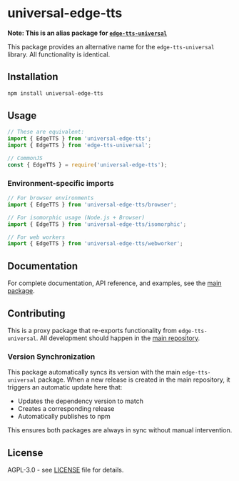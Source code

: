 # universal-edge-tts

**Note: This is an alias package for [`edge-tts-universal`](https://github.com/travisvn/edge-tts-universal)**

This package provides an alternative name for the `edge-tts-universal` library. All functionality is identical.

## Installation

```bash
npm install universal-edge-tts
```

## Usage

```javascript
// These are equivalent:
import { EdgeTTS } from 'universal-edge-tts';
import { EdgeTTS } from 'edge-tts-universal';

// CommonJS
const { EdgeTTS } = require('universal-edge-tts');
```

### Environment-specific imports

```javascript
// For browser environments
import { EdgeTTS } from 'universal-edge-tts/browser';

// For isomorphic usage (Node.js + Browser)
import { EdgeTTS } from 'universal-edge-tts/isomorphic';

// For web workers
import { EdgeTTS } from 'universal-edge-tts/webworker';
```

## Documentation

For complete documentation, API reference, and examples, see the [main package](https://github.com/travisvn/edge-tts-universal).

## Contributing

This is a proxy package that re-exports functionality from `edge-tts-universal`. All development should happen in the [main repository](https://github.com/travisvn/edge-tts-universal).

### Version Synchronization

This package automatically syncs its version with the main `edge-tts-universal` package. When a new release is created in the main repository, it triggers an automatic update here that:

- Updates the dependency version to match
- Creates a corresponding release
- Automatically publishes to npm

This ensures both packages are always in sync without manual intervention.

## License

AGPL-3.0 - see [LICENSE](LICENSE) file for details.
